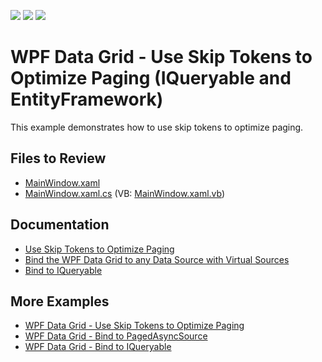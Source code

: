 <!-- default badges list -->
![](https://img.shields.io/endpoint?url=https://codecentral.devexpress.com/api/v1/VersionRange/132018169/21.1.1%2B)
[![](https://img.shields.io/badge/Open_in_DevExpress_Support_Center-FF7200?style=flat-square&logo=DevExpress&logoColor=white)](https://supportcenter.devexpress.com/ticket/details/T830599)
[![](https://img.shields.io/badge/📖_How_to_use_DevExpress_Examples-e9f6fc?style=flat-square)](https://docs.devexpress.com/GeneralInformation/403183)
<!-- default badges end -->

# WPF Data Grid - Use Skip Tokens to Optimize Paging (IQueryable and EntityFramework)

This example demonstrates how to use skip tokens to optimize paging.

## Files to Review

* [MainWindow.xaml](./CS/MainWindow.xaml)
* [MainWindow.xaml.cs](/CS/MainWindow.xaml.cs) (VB: [MainWindow.xaml.vb](/VB/MainWindow.xaml.vb))

## Documentation

* [Use Skip Tokens to Optimize Paging](https://docs.devexpress.com/WPF/120298/controls-and-libraries/data-grid/bind-to-data/bind-to-any-data-source-with-virtual-sources/use-skip-tokens-to-optimize-paging)
* [Bind the WPF Data Grid to any Data Source with Virtual Sources](https://docs.devexpress.com/WPF/10803/controls-and-libraries/data-grid/bind-to-data/bind-to-any-data-source-with-virtual-sources)
* [Bind to IQueryable](https://docs.devexpress.com/WPF/120297/controls-and-libraries/data-grid/bind-to-data/bind-to-any-data-source-with-virtual-sources/bind-to-iqueryable)

## More Examples

* [WPF Data Grid - Use Skip Tokens to Optimize Paging](https://github.com/DevExpress-Examples/wpf-data-grid-use-skip-tokens-to-optimize-paging)
* [WPF Data Grid - Bind to PagedAsyncSource](https://github.com/DevExpress-Examples/wpf-data-grid-bind-to-pagedasyncsource)
* [WPF Data Grid - Bind to IQueryable](https://github.com/DevExpress-Examples/how-to-bind-to-iqueryable)
